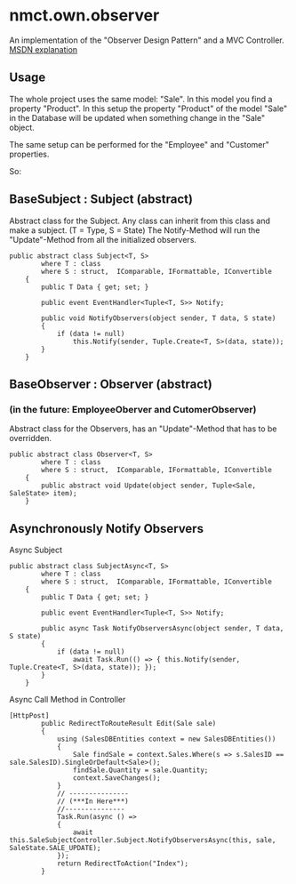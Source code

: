 # nmct.own.observer
An implementation of the "Observer Design Pattern" and a MVC Controller. 
[MSDN explanation](https://msdn.microsoft.com/en-us/library/ee850490(v=vs.110).aspx)

## Usage
The whole project uses the same model: "Sale". In this model you find a property "Product". 
In this setup the property "Product" of the model "Sale" in the Database will be updated when something change in the "Sale" object.

The same setup can be performed for the "Employee" and "Customer" properties.

So:

## BaseSubject : Subject (abstract)
Abstract class for the Subject. Any class can inherit from this class and make a subject.
(T = Type, S = State)
The Notify-Method will run the "Update"-Method from all the initialized observers.

```
public abstract class Subject<T, S>
        where T : class
        where S : struct,  IComparable, IFormattable, IConvertible
    {
        public T Data { get; set; }

        public event EventHandler<Tuple<T, S>> Notify;

        public void NotifyObservers(object sender, T data, S state)
        {
            if (data != null)
                this.Notify(sender, Tuple.Create<T, S>(data, state));
        }
    }
```

## BaseObserver : Observer (abstract)
### (in the future: EmployeeOberver and CutomerObserver)
Abstract class for the Observers, has an "Update"-Method that has to be overridden.
```
public abstract class Observer<T, S>
        where T : class
        where S : struct,  IComparable, IFormattable, IConvertible
    {
        public abstract void Update(object sender, Tuple<Sale, SaleState> item);
    }
```

## Asynchronously Notify Observers

Async Subject
```
public abstract class SubjectAsync<T, S>
        where T : class
        where S : struct,  IComparable, IFormattable, IConvertible
    {
        public T Data { get; set; }

        public event EventHandler<Tuple<T, S>> Notify;

        public async Task NotifyObserversAsync(object sender, T data, S state)
        {
            if (data != null)
                await Task.Run(() => { this.Notify(sender, Tuple.Create<T, S>(data, state)); });
        }
    }
```

Async Call Method in Controller

```
[HttpPost]
        public RedirectToRouteResult Edit(Sale sale)
        {
            using (SalesDBEntities context = new SalesDBEntities())
            {
                Sale findSale = context.Sales.Where(s => s.SalesID == sale.SalesID).SingleOrDefault<Sale>();
                findSale.Quantity = sale.Quantity;
                context.SaveChanges();
            }
            // ---------------
            // (***In Here***)
            //---------------
            Task.Run(async () => 
            { 
                await this.SaleSubjectController.Subject.NotifyObserversAsync(this, sale, SaleState.SALE_UPDATE); 
            });
            return RedirectToAction("Index");
        }
```
